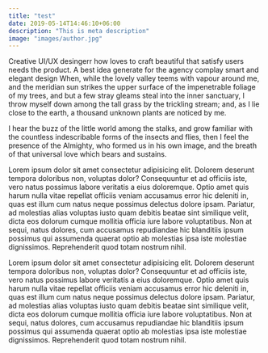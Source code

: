 ```yaml
---
title: "test"
date: 2019-05-14T14:46:10+06:00
description: "This is meta description"
image: "images/author.jpg"
---
```

Creative UI/UX desingerr how loves to craft beautiful that satisfy users needs the product. A best idea
generate for the agency complay smart and elegant design When, while the lovely valley teems with vapour
around me, and the meridian sun strikes the upper surface of the impenetrable foliage of my trees, and but a
few stray gleams steal into the inner sanctuary, I throw myself down among the tall grass by the trickling
stream; and, as I lie close to the earth, a thousand unknown plants are noticed by me.

I hear the buzz
of the little world among the stalks, and grow familiar with the countless indescribable forms of the insects
and flies, then I feel the presence of the Almighty, who formed us in his own image, and the breath of that
universal love which bears and sustains.

Lorem ipsum dolor sit amet consectetur adipisicing elit. Dolorem deserunt tempora doloribus non, voluptas
dolor? Consequuntur et ad officiis iste, vero natus possimus labore veritatis a eius doloremque. Optio amet
quis harum nulla vitae repellat officiis veniam accusamus error hic deleniti in, quas est illum cum natus
neque possimus delectus dolore ipsam. Pariatur, ad molestias alias voluptas iusto quam debitis beatae sint
similique velit, dicta eos dolorum cumque mollitia officia iure labore voluptatibus. Non at sequi, natus
dolores, cum accusamus repudiandae hic blanditiis ipsum possimus qui assumenda quaerat optio ab molestias ipsa
iste molestiae dignissimos. Reprehenderit quod totam nostrum nihil.


Lorem ipsum dolor sit amet consectetur adipisicing elit. Dolorem deserunt tempora doloribus non, voluptas
dolor? Consequuntur et ad officiis iste, vero natus possimus labore veritatis a eius doloremque. Optio amet
quis harum nulla vitae repellat officiis veniam accusamus error hic deleniti in, quas est illum cum natus
neque possimus delectus dolore ipsam. Pariatur, ad molestias alias voluptas iusto quam debitis beatae sint
similique velit, dicta eos dolorum cumque mollitia officia iure labore voluptatibus. Non at sequi, natus
dolores, cum accusamus repudiandae hic blanditiis ipsum possimus qui assumenda quaerat optio ab molestias ipsa
iste molestiae dignissimos. Reprehenderit quod totam nostrum nihil.
